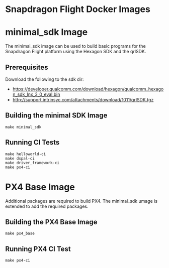 # Snapdragon Flight Docker Images

# minimal_sdk Image

The minimal_sdk image can be used to build basic programs for the Snapdragon Flight
platform using the Hexagon SDK and the qrlSDK.

## Prerequisites

Download the following to the sdk dir:
- https://developer.qualcomm.com/download/hexagon/qualcomm_hexagon_sdk_lnx_3_0_eval.bin
- http://support.intrinsyc.com/attachments/download/1011/qrlSDK.tgz

## Building the minimal SDK Image ##

```
make minimal_sdk

```
## Running CI Tests ##

```
make helloworld-ci
make dspal-ci
make driver_framework-ci
make px4-ci
```

# PX4 Base Image ##

Additional packages are required to build PX4. The minimal_sdk umage is extended to add the required packages.

## Building the PX4 Base Image ##

```
make px4_base

```

## Running PX4 CI Test ##

```
make px4-ci
```
